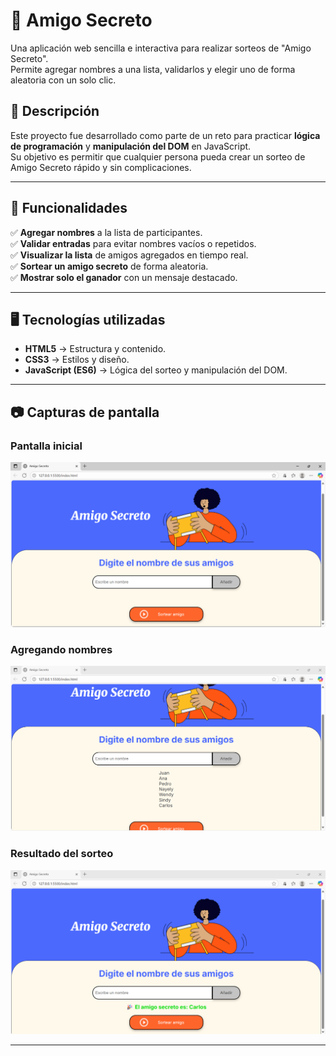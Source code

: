 # 🎁 Amigo Secreto

Una aplicación web sencilla e interactiva para realizar sorteos de "Amigo Secreto".  
Permite agregar nombres a una lista, validarlos y elegir uno de forma aleatoria con un solo clic.  

## 📜 Descripción

Este proyecto fue desarrollado como parte de un reto para practicar **lógica de programación** y **manipulación del DOM** en JavaScript.  
Su objetivo es permitir que cualquier persona pueda crear un sorteo de Amigo Secreto rápido y sin complicaciones.

---

## 🚀 Funcionalidades

✅ **Agregar nombres** a la lista de participantes.  
✅ **Validar entradas** para evitar nombres vacíos o repetidos.  
✅ **Visualizar la lista** de amigos agregados en tiempo real.  
✅ **Sortear un amigo secreto** de forma aleatoria.  
✅ **Mostrar solo el ganador** con un mensaje destacado.  

---

## 🖥️ Tecnologías utilizadas

- **HTML5** → Estructura y contenido.
- **CSS3** → Estilos y diseño.
- **JavaScript (ES6)** → Lógica del sorteo y manipulación del DOM.

---

## 📷 Capturas de pantalla

### Pantalla inicial
![Pantalla de Inicio](assets/Principal.png)

### Agregando nombres
![Pantalla de Ingreso de Nombres](assets/Ingreso.png)

### Resultado del sorteo
![Pantalla de Sorteo del Nombres](assets/Sorteo.png)

---

